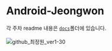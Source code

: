 # Android-Jeongwon
각 주차 readme 내용은 [`docs`](https://github.com/29th-WE-SOPT-Android-Part/Android-Jeongwon/tree/week4/app/docs/)폴더에 있습니다. <br><br>
![github_최정원_ver1-30](https://user-images.githubusercontent.com/70698151/135754672-247d3366-22e1-4131-9cc4-69781c943a66.png)
